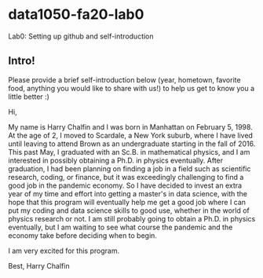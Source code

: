 # data1050-fa20-lab0
Lab0: Setting up github and self-introduction
## Intro!
Please provide a brief self-introduction below (year, hometown, favorite food, anything you would like to share with us!) to help us get to know you a little better :) 


Hi,

My name is Harry Chalfin and I was born in Manhattan on February 5, 1998. At the age of 2, I moved to Scardale, a New York suburb, where I have lived until leaving to attend Brown as an undergraduate starting in the fall of 2016. This past May, I graduated with an Sc.B. in mathematical physics, and I am interested in possibly obtaining a Ph.D. in physics eventually. After graduation, I had been planning on finding a job in a field such as scientific research, coding, or finance, but it was exceedingly challenging to find a good job in the pandemic economy. So I have decided to invest an extra year of my time and effort into getting a master's in data science, with the hope that this program will eventually help me get a good job where I can put my coding and data science skills to good use, whether in the world of physics research or not. I am still probably going to obtain a Ph.D. in physics eventually, but I am waiting to see what course the pandemic and the economy take before deciding when to begin.

I am very excited for this program.

Best,
Harry Chalfin
